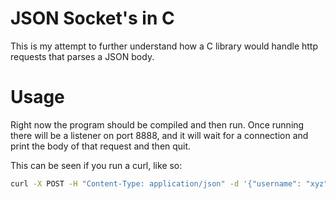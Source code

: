 JSON Socket's in C
==

This is my attempt to further understand how a C library would handle http
requests that parses a JSON body.

# Usage
Right now the program should be compiled and then run. Once running there will be a listener on port 8888, and it will wait for a connection and print the body of that request and then quit.

This can be seen if you run a curl, like so:

```bash
curl -X POST -H "Content-Type: application/json" -d '{"username": "xyz", "password": "abc"}' localhost:8888
```
